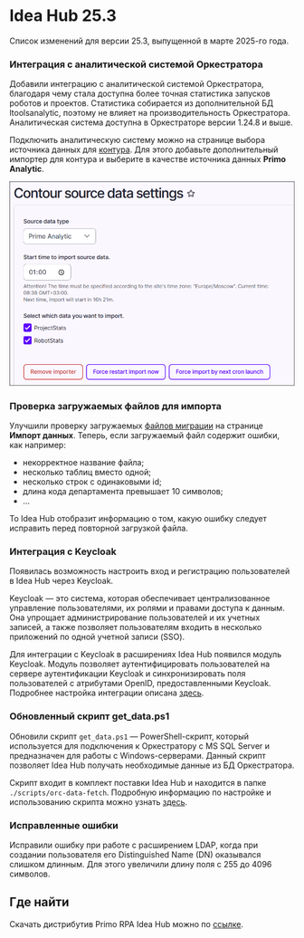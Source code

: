 # Idea Hub 25.3

Список изменений для версии 25.3, выпущенной в марте 2025-го года.


### Интеграция с аналитической системой Оркестратора

Добавили интеграцию с аналитической системой Оркестратора, благодаря чему стала доступна более точная статистика запусков роботов и проектов. Статистика собирается из дополнительной БД ltoolsanalytic, поэтому не влияет на производительность Оркестратора. Аналитическая система доступна в Оркестраторе версии 1.24.8 и выше.

Подключить аналитическую систему можно на странице выбора источника данных для [контура](https://docs.primo-rpa.ru/primo-rpa/primo-rpa-idea-hub/installation/initial-setup/environments#nastroika-kontura). Для этого добавьте дополнительный импортер для контура и выберите в качестве источника данных **Primo Analytic**.

![](<../../release-notes/resources/idea-hub/primo-analytic.png>)


### Проверка загружаемых файлов для импорта 

Улучшили проверку загружаемых [файлов миграции](https://docs.primo-rpa.ru/primo-rpa/primo-rpa-idea-hub/installation/initial-setup/import) на странице **Импорт данных**. Теперь, если загружаемый файл содержит ошибки, как например:
* некорректное название файла;
* несколько таблиц вместо одной;
* несколько строк с одинаковыми id;
* длина кода департамента превышает 10 символов;
* ...

То Idea Hub отобразит информацию о том, какую ошибку следует исправить перед повторной загрузкой файла.


### Интеграция с Keycloak 

Появилась возможность настроить вход и регистрацию пользователей в Idea Hub через Keycloak.  

Keycloak — это система, которая обеспечивает централизованное управление пользователями, их ролями и правами доступа к данным. Она упрощает администрирование пользователей и их учетных записей, а также позволяет пользователям входить в несколько приложений по одной учетной записи (SSO).

Для интеграции с Keycloak в расширениях Idea Hub появился модуль Keycloak. Модуль позволяет аутентифицировать пользователей на сервере аутентификации Keycloak и синхронизировать поля пользователей с атрибутами OpenID, предоставленными Keycloak. Подробнее настройка интеграции описана [здесь](https://docs.primo-rpa.ru/primo-rpa/primo-rpa-idea-hub/admin/modules/keycloak).


### Обновленный скрипт get_data.ps1

Обновили скрипт `get_data.ps1` — PowerShell-скрипт, который используется для подключения к Оркестратору с MS SQL Server и предназначен для работы с Windows-серверами. Данный скрипт позволяет Idea Hub получать необходимые данные из БД Оркестратора.

Скрипт входит в комплект поставки Idea Hub и находится в папке `./scripts/orc-data-fetch`. Подробную информацию по настройке и использованию скрипта можно узнать [здесь](https://docs.primo-rpa.ru/primo-rpa/primo-rpa-idea-hub/installation/initial-setup/connecting-to-orch#rabota-so-skriptom-get_data.ps1).

### Исправленные ошибки

Исправили ошибку при работе с расширением LDAP, когда при создании пользователя его Distinguished Name (DN) оказывался слишком длинным. Для этого увеличили длину поля с 255 до 4096 символов.


## Где найти

Скачать дистрибутив Primo RPA Idea Hub можно по [ссылке](https://disk.primo-rpa.ru/index.php/s/t9BHBjR6PP06Yax?path=%2FRelease%2FIdeaHub).

